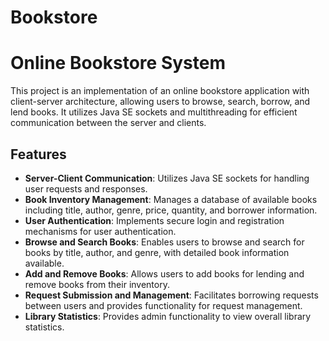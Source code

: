 # Bookstore
# Online Bookstore System

This project is an implementation of an online bookstore application with client-server architecture, allowing users to browse, search, borrow, and lend books. It utilizes Java SE sockets and multithreading for efficient communication between the server and clients.

## Features

- **Server-Client Communication**: Utilizes Java SE sockets for handling user requests and responses.
- **Book Inventory Management**: Manages a database of available books including title, author, genre, price, quantity, and borrower information.
- **User Authentication**: Implements secure login and registration mechanisms for user authentication.
- **Browse and Search Books**: Enables users to browse and search for books by title, author, and genre, with detailed book information available.
- **Add and Remove Books**: Allows users to add books for lending and remove books from their inventory.
- **Request Submission and Management**: Facilitates borrowing requests between users and provides functionality for request management.
- **Library Statistics**: Provides admin functionality to view overall library statistics.



